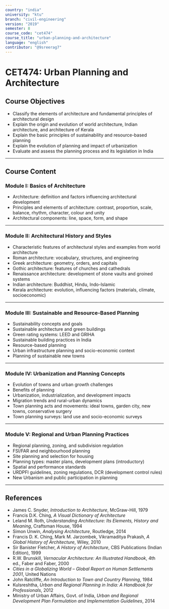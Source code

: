 ```yaml
---
country: "india"
university: "ktu"
branch: "civil-engineering"
version: "2019"
semester: 8
course_code: "cet474"
course_title: "urban-planning-and-architecture"
language: "english"
contributor: "@9sreerag7"
---
```


# CET474: Urban Planning and Architecture

## Course Objectives

- Classify the elements of architecture and fundamental principles of architectural design  
- Explain the origin and evolution of world architecture, Indian architecture, and architecture of Kerala  
- Explain the basic principles of sustainability and resource-based planning  
- Explain the evolution of planning and impact of urbanization  
- Evaluate and assess the planning process and its legislation in India  

---

## Course Content

### Module I: Basics of Architecture

- Architecture: definition and factors influencing architectural development  
- Principles and elements of architecture: contrast, proportion, scale, balance, rhythm, character, colour and unity  
- Architectural components: line, space, form, and shape  

---

### Module II: Architectural History and Styles

- Characteristic features of architectural styles and examples from world architecture  
- Roman architecture: vocabulary, structures, and engineering  
- Greek architecture: geometry, orders, and capitals  
- Gothic architecture: features of churches and cathedrals  
- Renaissance architecture: development of stone vaults and groined systems  
- Indian architecture: Buddhist, Hindu, Indo-Islamic  
- Kerala architecture: evolution, influencing factors (materials, climate, socioeconomic)  

---

### Module III: Sustainable and Resource-Based Planning

- Sustainability concepts and goals  
- Sustainable architecture and green buildings  
- Green rating systems: LEED and GRIHA  
- Sustainable building practices in India  
- Resource-based planning  
- Urban infrastructure planning and socio-economic context  
- Planning of sustainable new towns  

---

### Module IV: Urbanization and Planning Concepts

- Evolution of towns and urban growth challenges  
- Benefits of planning  
- Urbanization, industrialization, and development impacts  
- Migration trends and rural-urban dynamics  
- Town planning acts and movements: ideal towns, garden city, new towns, conservative surgery  
- Town planning surveys: land use and socio-economic surveys  

---

### Module V: Regional and Urban Planning Practices

- Regional planning, zoning, and subdivision regulation  
- FSI/FAR and neighbourhood planning  
- Site planning and selection for housing  
- Planning types: master plans, development plans (introductory)  
- Spatial and performance standards  
- URDPFI guidelines, zoning regulations, DCR (development control rules)  
- New Urbanism and public participation in planning  

---

## References

- James C. Snyder, *Introduction to Architecture*, McGraw-Hill, 1979  
- Francis D.K. Ching, *A Visual Dictionary of Architecture*  
- Leland M. Roth, *Understanding Architecture: Its Elements, History and Meaning*, Craftsman House, 1994  
- Simon Unwin, *Analysing Architecture*, Routledge, 2014  
- Francis D. K. Ching, Mark M. Jarzombek, Vikramaditya Prakash, *A Global History of Architecture*, Wiley, 2010  
- Sir Banister Fletcher, *A History of Architecture*, CBS Publications (Indian Edition), 1999  
- R.W. Brunskill, *Vernacular Architecture: An Illustrated Handbook*, 4th ed., Faber and Faber, 2000  
- *Cities in a Globalizing World – Global Report on Human Settlements 2001*, United Nations  
- John Ratcliffe, *An Introduction to Town and Country Planning*, 1984  
- Kulsreshtha, *Urban and Regional Planning in India: A Handbook for Professionals*, 2012  
- Ministry of Urban Affairs, Govt. of India, *Urban and Regional Development Plan Formulation and Implementation Guidelines*, 2014  
